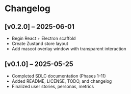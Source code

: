 # Changelog

## [v0.2.0] – 2025-06-01
- Begin React + Electron scaffold
- Create Zustand store layout
- Add mascot overlay window with transparent interaction

## [v0.1.0] – 2025-05-25
- Completed SDLC documentation (Phases 1–11)
- Added README, LICENSE, TODO, and changelog
- Finalized user stories, personas, metrics
